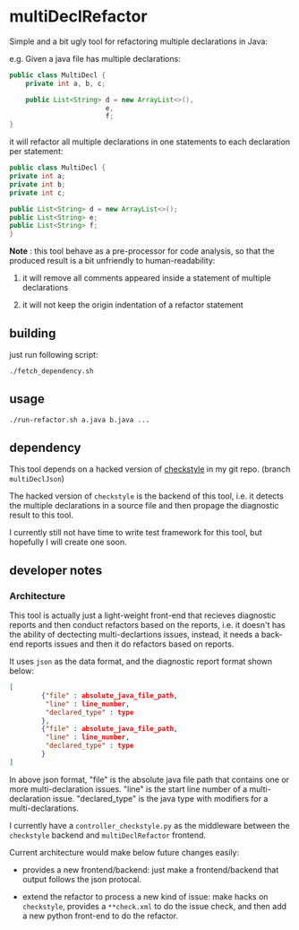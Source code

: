 # multiDeclRefactor

Simple and a bit ugly tool for refactoring multiple declarations in Java:

e.g. Given a java file has multiple declarations:

```java
public class MultiDecl {
    private int a, b, c;

    public List<String> d = new ArrayList<>(),
                        e,
                        f;
}
```

it will refactor all multiple declarations in one statements to each declaration per statement:
```java
public class MultiDecl {
private int a;
private int b;
private int c;

public List<String> d = new ArrayList<>();
public List<String> e;
public List<String> f;
}
```

**Note** : this tool behave as a pre-processor for code analysis, so that the produced result is a bit unfriendly to human-readability:

1. it will remove all comments appeared inside a statement of multiple declarations

2. it will not keep the origin indentation of a refactor statement

## building
just run following script:
```bash
./fetch_dependency.sh
```
## usage

```bash
./run-refactor.sh a.java b.java ...
```

## dependency

This tool depends on a hacked version of [checkstyle](https://github.com/CharlesZ-Chen/checkstyle) in my git repo. (branch `multiDeclJson`)

The hacked version of `checkstyle` is the backend of this tool, i.e. it detects the multiple declarations in a source file and then propage the diagnostic result to this tool.

I currently still not have time to write test framework for this tool, but hopefully I will create one soon.

## developer notes

### Architecture

This tool is actually just a light-weight front-end that recieves diagnostic reports and then conduct refactors based on the reports, i.e. it doesn't has the ability of dectecting multi-declartions issues, instead, it needs a back-end reports issues and then it do refactors based on reports.

It uses `json` as the data format, and the diagnostic report format shown below:

```json
[
        {"file" : absolute_java_file_path,
         "line" : line_number,
         "declared_type" : type
        },
        {"file" : absolute_java_file_path,
         "line" : line_number,
         "declared_type" : type
        }
]
```

In above json format, "file" is the absolute java file path that contains one or more multi-declaration issues. "line" is the start line number of a multi-declaration issue. "declared_type" is the java type with modifiers for a multi-declarations.

I currently have a `controller_checkstyle.py` as the middleware between the `checkstyle` backend and `multiDeclRefactor` frontend.

Current architecture would make below future changes easily:

- provides a new frontend/backend: just make a frontend/backend that output follows the json protocal.

- extend the refactor to process a new kind of issue: make hacks on `checkstyle`, provides a `**check.xml` to do the issue check, and then add a new python front-end to do the refactor.
